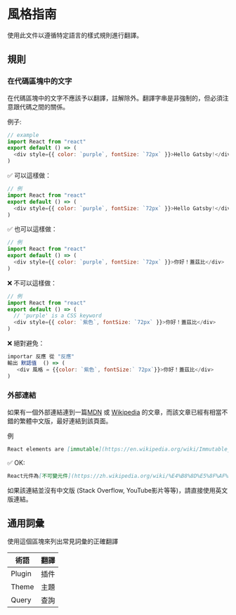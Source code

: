 # 風格指南

使用此文件以遵循特定語言的樣式規則進行翻譯。

## 規則

### 在代碼區塊中的文字

在代碼區塊中的文字不應該予以翻譯，註解除外。翻譯字串是非強制的，但必須注意跟代碼之間的關係。

例子:

```js
// example
import React from "react"
export default () => (
  <div style={{ color: `purple`, fontSize: `72px` }}>Hello Gatsby!</div>
)
```

✅ 可以這樣做：

```js
// 例
import React from "react"
export default () => (
  <div style={{ color: `purple`, fontSize: `72px` }}>Hello Gatsby!</div>
)
```

✅ 也可以這樣做：

```js
// 例
import React from "react"
export default () => (
  <div style={{ color: `purple`, fontSize: `72px` }}>你好！蓋茲比</div>
)
```

❌ 不可以這樣做：

```js
// 例
import React from "react"
export default () => (
  // 'purple' is a CSS keyword
  <div style={{ color: `紫色`, fontSize: `72px` }}>你好！蓋茲比</div>
)
```

❌ 絕對避免：

```js
importar 反應 從 "反應"
輸出 默認值  () => (
   <div 風格 = {{color: `紫色`, fontSize:` 72px`}}>你好！蓋茲比</div>
)
```

### 外部連結

如果有一個外部連結連到一篇[MDN] 或 [Wikipedia] 的文章，而該文章已經有相當不錯的繁體中文版，最好連結到該頁面。

[mdn]: https://developer.mozilla.org/zh-TW/
[wikipedia]: https://zh.wikipedia.org/zh-tw/

例

```md
React elements are [immutable](https://en.wikipedia.org/wiki/Immutable_object).
```

✅ OK:

```md
React元件為[不可變元件](https://zh.wikipedia.org/wiki/%E4%B8%8D%E5%8F%AF%E8%AE%8A%E7%89%A9%E4%BB%B6).
```

如果該連結並沒有中文版 (Stack Overflow, YouTube影片等等)，請直接使用英文版連結。

## 通用詞彙

使用這個區塊來列出常見詞彙的正確翻譯

| 術語    | 翻譯 |
| ------ | ----------- |
| Plugin | 插件         |
| Theme  | 主題         |
| Query  | 查詢         |
